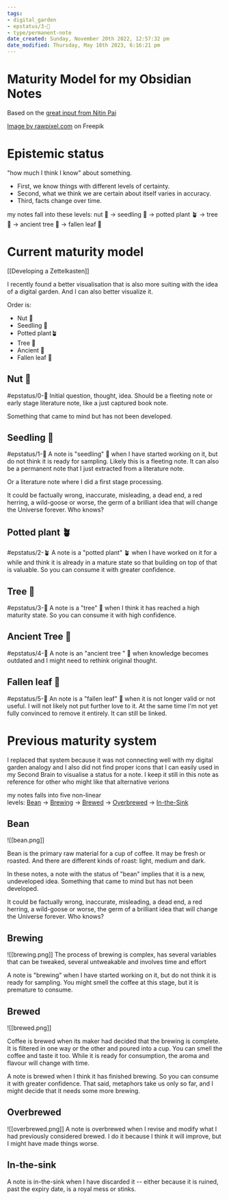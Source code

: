```yaml
---
tags: 
- digital_garden
- epstatus/3-🌳
- type/permanent-note
date_created: Sunday, November 20th 2022, 12:57:32 pm
date_modified: Thursday, May 18th 2023, 6:16:21 pm
---
```

# Maturity Model for my Obsidian Notes
Based on the [great input from Nitin Pai](https://notes.nitinpai.in/Colophon/Bean)

<a href="https://www.freepik.com/free-vector/cafe-coffee-house-pattern_3527639.htm#query=coffee%20brewing%20icons&position=2&from_view=keyword">Image by rawpixel.com</a> on Freepik

# Epistemic status
"how much I think I know" about something.

+ First, we know things with different levels of certainty.
+ Second, what we think we are certain about itself varies in accuracy.
+ Third, facts change over time.

my notes fall into these levels: nut 🌰 → seedling 🌱 → potted plant 🪴 → tree 🌳 → ancient tree 🍁 → fallen leaf 🍂

# Current maturity model
[[Developing a Zettelkasten]]

I recently found a better visualisation that is also more suiting with the idea of a digital garden. And I can also better visualize it.

Order is:
+ Nut 🌰
+ Seedling 🌱
+ Potted plant🪴
+ Tree 🌳
+ Ancient 🍁
+ Fallen leaf 🍂

## Nut 🌰
#epstatus/0-🌰
Initial question, thought, idea. Should be a fleeting note or early stage literature note, like a just captured book note.

Something that came to mind but has not been developed. 

## Seedling 🌱
#epstatus/1-🌱
A note is "seedling" 🌱 when I have started working on it, but do not think it is ready for sampling. Likely this is a fleeting note. It can also be a permanent note that I just extracted from a literature note.

Or a literature note where I did a first stage processing.

It could be factually wrong, inaccurate, misleading, a dead end, a red herring, a wild-goose or worse, the germ of a brilliant idea that will change the Universe forever. Who knows?

## Potted plant 🪴
#epstatus/2-🪴
A note is a "potted plant" 🪴 when I have worked on it for a while and think it is already in a mature state so that building on top of that is valuable. So you can consume it with greater confidence. 

## Tree 🌳
#epstatus/3-🌳
A note is a "tree" 🌳 when I think it has reached a high maturity state. So you can consume it with high confidence. 

## Ancient Tree 🍁
#epstatus/4-🍁
A note is an "ancient tree " 🍁 when knowledge becomes outdated and I might need to rethink original thought. 

## Fallen leaf 🍂
#epstatus/5-🍂
An note is a "fallen leaf" 🍂 when it is not longer valid or not useful. I will not likely not put further love to it. At the same time I'm not yet fully convinced to remove it entirely. It can still be linked. 


# Previous maturity system
I replaced that system because it was not connecting well with my digital garden analogy and I also did not find proper icons that I can easily used in my Second Brain to visualise a status for a note. I keep it still in this note as reference for other who might like that alternative verions

my notes falls into five non-linear levels: [Bean](https://notes.nitinpai.in/Colophon/Bean) → [Brewing](https://notes.nitinpai.in/Colophon/Brewing) → [Brewed](https://notes.nitinpai.in/Colophon/Brewed) → [Overbrewed](https://notes.nitinpai.in/Colophon/Overbrewed) → [In-the-Sink](https://notes.nitinpai.in/Colophon/In-the-sink)


## Bean

![[bean.png]]

Bean is the primary raw material for a cup of coffee. It may be fresh or roasted. And there are different kinds of roast: light, medium and dark.

In these notes, a note with the status of "bean" implies that it is a new, undeveloped idea. Something that came to mind but has not been developed. 

It could be factually wrong, inaccurate, misleading, a dead end, a red herring, a wild-goose or worse, the germ of a brilliant idea that will change the Universe forever. Who knows?


## Brewing
![[brewing.png]]
The process of brewing is complex, has several variables that can be tweaked, several untweakable and involves time and effort

A note is "brewing" when I have started working on it, but do not think it is ready for sampling. You might smell the coffee at this stage, but it is premature to consume.


## Brewed

![[brewed.png]]

Coffee is brewed when its maker had decided that the brewing is complete. It is filtered in one way or the other and poured into a cup. You can smell the coffee and taste it too. While it is ready for consumption, the aroma and flavour will change with time.

A note is brewed when I think it has finished brewing. So you can consume it with greater confidence. That said, metaphors take us only so far, and I might decide that it needs some more brewing.

## Overbrewed
![[overbrewed.png]]
A note is overbrewed when I revise and modify what I had previously considered brewed. I do it because I think it will improve, but I might have made things worse.

## In-the-sink
A note is in-the-sink when I have discarded it -- either because it is ruined, past the expiry date, is a royal mess or stinks.

